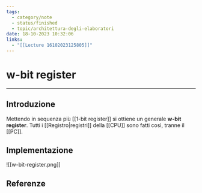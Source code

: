 ```yaml
---
tags:
  - category/note
  - status/finished
  - topic/architettura-degli-elaboratori
date: 18-10-2023 10:32:06
links:
  - "[[Lecture 16102023125805]]"
---
```

# w-bit register
---
## Introduzione
Mettendo in sequenza più [[1-bit register]] si ottiene un generale **w-bit register**. Tutti i [[Registro|registri]] della [[CPU]] sono fatti così, tranne il [[PC]].

## Implementazione
![[w-bit-register.png]]

## Referenze